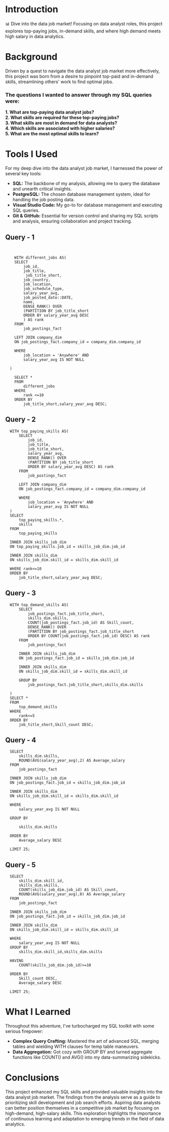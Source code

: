 # Introduction
📊 Dive into the data job market! Focusing on data analyst roles, this project explores top-paying jobs, in-demand skills, and where high demand meets high salary in data analytics.

# Background
Driven by a quest to navigate the data analyst job market more effectively, this project was born from a desire to pinpoint top-paid and in-demand skills, streamlining others' work to find optimal jobs.

### The questions I wanted to answer through my SQL queries were:
**1. What are top-paying data analyst jobs?**  
**2. What skills are required for these top-paying jobs?**  
**3. What skills are most in demand for data analysts?**  
**4. Which skills are associated with higher salaries?**  
**5. What are the most optimal skills to learn?**  

# Tools I Used
For my deep dive into the data analyst job market, I harnessed the power of several key tools:

- **SQL:** The backbone of my analysis, allowing me to query the database and unearth critical insights.
- **PostgreSQL:** The chosen database management system, ideal for handling the job posting data.
- **Visual Studio Code:** My go-to for database management and executing SQL queries.
- **Git & GitHub:** Essential for version control and sharing my SQL scripts and analysis, ensuring collaboration and project tracking.
## Query - 1
```


    WITH different_jobs AS(
    SELECT
        job_id,
        job_title,
         job_title_short,
        job_country,
        job_location,
        job_schedule_type,
        salary_year_avg,
        job_posted_date::DATE,
        name,
        DENSE_RANK() OVER
        (PARTITION BY job_title_short
        ORDER BY salary_year_avg DESC
        ) AS rank
    FROM
        job_postings_fact

    LEFT JOIN company_dim
    ON job_postings_fact.company_id = company_dim.company_id  

    WHERE
        job_location = 'Anywhere' AND
        salary_year_avg IS NOT NULL

  )

    SELECT *
    FROM
        different_jobs
    WHERE
        rank <=10
    ORDER BY
        job_title_short,salary_year_avg DESC;
```

## Query - 2
```
  WITH top_paying_skills AS(
      SELECT
          job_id,
          job_title,
          job_title_short,
          salary_year_avg,
          DENSE_RANK() OVER
          (PARTITION BY job_title_short
          ORDER BY salary_year_avg DESC) AS rank
      FROM
          job_postings_fact
      
      LEFT JOIN company_dim
      ON job_postings_fact.company_id = company_dim.company_id
  
      WHERE
          job_location = 'Anywhere' AND
          salary_year_avg IS NOT NULL
  )
  SELECT
      top_paying_skills.*,
      skills
  FROM
      top_paying_skills
  
  INNER JOIN skills_job_dim
  ON top_paying_skills.job_id = skills_job_dim.job_id
  
  INNER JOIN skills_dim
  ON skills_job_dim.skill_id = skills_dim.skill_id
  
  WHERE rank<=10
  ORDER BY
      job_title_short,salary_year_avg DESC;
````

## Query - 3
```
  WITH top_demand_skills AS(
      SELECT
          job_postings_fact.job_title_short,
          skills_dim.skills,
          COUNT(job_postings_fact.job_id) AS Skill_count,
          DENSE_RANK() OVER
          (PARTITION BY job_postings_fact.job_title_short
          ORDER BY COUNT(job_postings_fact.job_id) DESC) AS rank
      FROM
          job_postings_fact
  
      INNER JOIN skills_job_dim
      ON job_postings_fact.job_id = skills_job_dim.job_id
  
      INNER JOIN skills_dim
      ON skills_job_dim.skill_id = skills_dim.skill_id
  
      GROUP BY
          job_postings_fact.job_title_short,skills_dim.skills
  
  )
  SELECT *
  FROM
      top_demand_skills
  WHERE
      rank<=5
  ORDER BY
      job_title_short,Skill_count DESC;
```

## Query - 4
```
  SELECT
      skills_dim.skills,
      ROUND(AVG(salary_year_avg),2) AS Average_salary
  FROM
      job_postings_fact
  
  INNER JOIN skills_job_dim
  ON job_postings_fact.job_id = skills_job_dim.job_id
  
  INNER JOIN skills_dim
  ON skills_job_dim.skill_id = skills_dim.skill_id
  
  WHERE
      salary_year_avg IS NOT NULL
  
  GROUP BY
      
      skills_dim.skills
  
  ORDER BY
      Average_salary DESC
  
  LIMIT 25;
```

## Query - 5
```
  SELECT
      skills_dim.skill_id,
      skills_dim.skills,
      COUNT(skills_job_dim.job_id) AS Skill_count,
      ROUND(AVG(salary_year_avg),0) AS Average_salary
  FROM
      job_postings_fact
  
  INNER JOIN skills_job_dim
  ON job_postings_fact.job_id = skills_job_dim.job_id
  
  INNER JOIN skills_dim
  ON skills_job_dim.skill_id = skills_dim.skill_id 
  
  WHERE
      salary_year_avg IS NOT NULL
  GROUP BY
      skills_dim.skill_id,skills_dim.skills
  
  HAVING
      COUNT(skills_job_dim.job_id)>=10
  
  ORDER BY
      Skill_count DESC,
      Average_salary DESC
  
  LIMIT 25;

```
# What I Learned
Throughout this adventure, I've turbocharged my SQL toolkit with some serious firepower:

- **Complex Query Crafting:** Mastered the art of advanced SQL, merging tables and wielding WITH clauses for temp table maneuvers.
- **Data Aggregation:** Got cozy with GROUP BY and turned aggregate functions like COUNT() and AVG() into my data-summarizing sidekicks.

# Conclusions
This project enhanced my SQL skills and provided valuable insights into the data analyst job market. The findings from the analysis serve as a guide to prioritizing skill development and job search efforts. Aspiring data analysts can better position themselves in a competitive job market by focusing on high-demand, high-salary skills. This exploration highlights the importance of continuous learning and adaptation to emerging trends in the field of data analytics.

